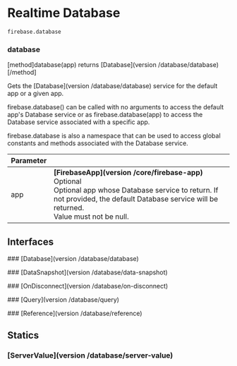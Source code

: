 # Realtime Database

```
firebase.database
```

### database
[method]database(app) returns [Database](version /database/database)[/method]

Gets the [Database](version /database/database) service for the default app or a given app.

firebase.database() can be called with no arguments to access the default app's Database service or as firebase.database(app) to access the Database service associated with a specific app.

firebase.database is also a namespace that can be used to access global constants and methods associated with the Database service.

| Parameter |         |
| --------- | ------- |
| app  | **[FirebaseApp](version /core/firebase-app)** Optional <br /> Optional app whose Database service to return. If not provided, the default Database service will be returned. <br /> Value must not be null. |

## Interfaces

### [Database](version /database/database)

### [DataSnapshot](version /database/data-snapshot)

### [OnDisconnect](version /database/on-disconnect)

### [Query](version /database/query)

### [Reference](version /database/reference)

## Statics

### [ServerValue](version /database/server-value)
